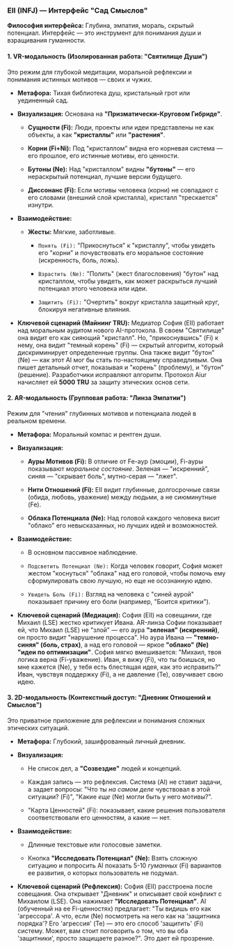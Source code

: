 ### EII (INFJ) — Интерфейс "Сад Смыслов"

**Философия интерфейса:** Глубина, эмпатия, мораль, скрытый потенциал. Интерфейс — это инструмент для понимания души и взращивания гуманности.

#### 1. VR-модальность (Изолированная работа: "Святилище Души")

Это режим для глубокой медитации, моральной рефлексии и понимания истинных мотивов — своих и чужих.

- **Метафора:** Тихая библиотека душ, кристальный грот или уединенный сад.
    
- **Визуализация:** Основана на **"Призматически-Круговом Гибриде"**.
    
    - **Сущности (Fi):** Люди, проекты или идеи представлены не как объекты, а как **"кристаллы"** или **"растения"**.
        
    - **Корни (Fi+Ni):** Под "кристаллом" видна его корневая система — его прошлое, его истинные мотивы, его ценности.
        
    - **Бутоны (Ne):** Над "кристаллом" видны **"бутоны"** — его нераскрытый потенциал, лучшие версии будущего.
        
    - **Диссонанс (Fi):** Если мотивы человека (корни) не совпадают с его словами (внешний слой кристалла), кристалл "трескается" изнутри.
        
- **Взаимодействие:**
    
    - **Жесты:** Мягкие, заботливые.
        
        - `Понять (Fi):` "Прикоснуться" к "кристаллу", чтобы увидеть его "корни" и почувствовать его моральное состояние (искренность, боль, ложь).
            
        - `Взрастить (Ne):` "Полить" (жест благословения) "бутон" над кристаллом, чтобы увидеть, как может раскрыться лучший потенциал этого человека или идеи.
            
        - `Защитить (Fi):` "Очертить" вокруг кристалла защитный круг, блокируя негативные влияния.
            
- **Ключевой сценарий (Майнинг TRU):** Медиатор София (EII) работает над моральным аудитом нового AI-протокола. В своем "Святилище" она видит его как сияющий "кристалл". Но, "прикоснувшись" (Fi) к нему, она видит "темный корень" (Fi) — скрытый алгоритм, который дискриминирует определенные группы. Она также видит "бутон" (Ne) — как этот AI мог бы стать по-настоящему справедливым. Она пишет детальный отчет, показывая и "корень" (проблему), и "бутон" (решение). Разработчики исправляют алгоритм. Протокол Aiur начисляет ей **5000 TRU** за защиту этических основ сети.
    

#### 2. AR-модальность (Групповая работа: "Линза Эмпатии")

Режим для "чтения" глубинных мотивов и потенциала людей в реальном времени.

- **Метафора:** Моральный компас и рентген души.
    
- **Визуализация:**
    
    - **Ауры Мотивов (Fi):** В отличие от Fe-аур (эмоции), Fi-ауры показывают _моральное состояние_. Зеленая — "искренний", синяя — "скрывает боль", мутно-серая — "лжет".
        
    - **Нити Отношений (Fi):** EII видит глубинные, долгосрочные связи (обида, любовь, уважение) между людьми, а не сиюминутные (Fe).
        
    - **Облака Потенциала (Ne):** Над головой каждого человека висит "облако" его невысказанных, но лучших идей и возможностей.
        
- **Взаимодействие:**
    
    - В основном пассивное наблюдение.
        
    - `Подсветить Потенциал (Ne):` Когда человек говорит, София может жестом "коснуться" "облака" над его головой, чтобы помочь ему сформулировать свою лучшую, но еще не осознанную идею.
        
    - `Увидеть Боль (Fi):` Взгляд на человека с "синей аурой" показывает причину его боли (например, "Боится критики").
        
- **Ключевой сценарий (Медиация):** София (EII) на совещании, где Михаил (LSE) жестко критикует Ивана. AR-линза Софии показывает ей, что Михаил (LSE) не "злой" — его аура **"зеленая" (искренний)**, он просто видит "нарушение процесса". Но аура Ивана — **"темно-синяя" (боль, страх)**, а над его головой — яркое **"облако" (Ne) "идеи по оптимизации"**. София мягко вмешивается: "Михаил, твоя логика верна (Fi-уважение). Иван, я вижу (Fi), что ты боишься, но мне кажется (Ne), у тебя есть блестящая идея, как это исправить?" Иван, чувствуя поддержку (Fi), а не давление (Te), озвучивает свою идею.
    

#### 3. 2D-модальность (Контекстный доступ: "Дневник Отношений и Смыслов")

Это приватное приложение для рефлексии и понимания сложных этических ситуаций.

- **Метафора:** Глубокий, зашифрованный личный дневник.
    
- **Визуализация:**
    
    - Не список дел, а **"Созвездие"** людей и концепций.
        
    - Каждая запись — это рефлексия. Система (AI) не ставит задачи, а задает вопросы: "Что ты _на самом деле_ чувствовал в этой ситуации? (Fi)", "Какие _еще_ (Ne) могли быть у него мотивы?".
        
    - "Карта Ценностей" (Fi): показывает, какие решения пользователя соответствовали его ценностям, а какие — нет.
        
- **Взаимодействие:**
    
    - Длинные текстовые или голосовые заметки.
        
    - Кнопка **"Исследовать Потенциал" (Ne):** Взять сложную ситуацию и попросить AI показать 5-10 _гуманных_ (Fi) вариантов ее развития, о которых пользователь не подумал.
        
- **Ключевой сценарий (Рефлексия):** София (EII) расстроена после совещания. Она открывает "Дневник" и описывает свой конфликт с Михаилом (LSE). Она нажимает **"Исследовать Потенциал"**. AI (обученный на ее Fi-ценностях) предлагает: "Ты видишь его как 'агрессора'. А что, если (Ne) посмотреть на него как на 'защитника порядка'? Его 'агрессия' (Te) — это его способ 'защитить' (Fi) систему. Может, вам стоит поговорить о том, что вы оба 'защитники', просто защищаете разное?". Это дает ей прозрение.